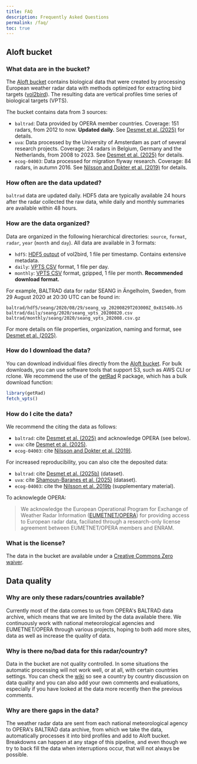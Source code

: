 ```yaml
---
title: FAQ
description: Frequently Asked Questions
permalink: /faq/
toc: true
---
```


<!-- References -->
[aloft_bucket]: /browse/
[baltrad_vpts]: https://doi.org/10.5281/zenodo.14711024
[data_paper]: https://doi.org/10.1038/s41597-025-04641-5
[getrad]: https://aloftdata.github.io/getRad/
[nilsson_revealing_2019]: https://doi.org/10.1111/ecog.04003
[nilsson_revealing_zenodo]: https://doi.org/10.5281/zenodo.1172801
[odim_bird_profile]: https://github.com/adokter/vol2bird/wiki/ODIM-bird-profile-format-specification
[opera]: http://eumetnet.eu/activities/observations-programme/current-activities/opera/
[qa_wiki]: https://github.com/aloftdata/data-repository/wiki
[uva_vpts]: https://doi.org/10.5281/zenodo.14711244
[vpts_csv]: /vpts-csv/

## Aloft bucket

### What data are in the bucket?

The [Aloft bucket][aloft_bucket] contains biological data that were created by processing European weather radar data with methods optimized for extracting bird targets ([vol2bird](https://github.com/adokter/vol2bird)). The resulting data are vertical profiles time series of biological targets (VPTS).

The bucket contains data from 3 sources:

- `baltrad`: Data provided by OPERA member countries. Coverage: 151 radars, from 2012 to now. **Updated daily.** See [Desmet et al. (2025)][data_paper] for details.
- `uva`: Data processed by the University of Amsterdam as part of several research projects. Coverage: 24 radars in Belgium, Germany and the Netherlands, from 2008 to 2023. See [Desmet et al. (2025)][data_paper] for details.
- `ecog-04003`: Data processed for migration flyway research. Coverage: 84 radars, in autumn 2016. See [Nilsson and Dokter et al. (2019)][nilsson_revealing_2019] for details.

### How often are the data updated?

`baltrad` data are updated daily. HDF5 data are typically available 24 hours after the radar collected the raw data, while daily and monthly summaries are available within 48 hours.

### How are the data organized?

Data are organized in the following hierarchical directories: `source`, `format`, `radar`, `year` (`month` and `day`). All data are available in 3 formats:

- `hdf5`: [HDF5 output][odim_bird_profile] of vol2bird, 1 file per timestamp. Contains extensive metadata.
- `daily`: [VPTS CSV][vpts_csv] format, 1 file per day.
- `monthly`: [VPTS CSV][vpts_csv] format, gzipped, 1 file per month. **Recommended download format.**

For example, BALTRAD data for radar SEANG in Ängelholm, Sweden, from 29 August 2020 at 20:30 UTC can be found in:

```
baltrad/hdf5/seang/2020/08/29/seang_vp_20200829T203000Z_0x81540b.h5
baltrad/daily/seang/2020/seang_vpts_20200820.csv
baltrad/monthly/seang/2020/seang_vpts_202008.csv.gz
```

For more details on file properties, organization, naming and format, see [Desmet et al. (2025)][data_paper].

### How do I download the data?

You can download individual files directly from the [Aloft bucket][aloft_bucket]. For bulk downloads, you can use software tools that support S3, such as AWS CLI or rclone. We recommend the use of the [getRad][getrad] R package, which has a bulk download function:

```R
library(getRad)
fetch_vpts()
```

### How do I cite the data?

We recommend the citing the data as follows:

- `baltrad`: cite [Desmet et al. (2025)][data_paper] and acknowledge OPERA (see below).
- `uva`: cite [Desmet et al. (2025)][data_paper].
- `ecog-04003`: cite [Nilsson and Dokter et al. (2019)][nilsson_revealing_2019].

For increased reproducibility, you can also cite the deposited data:

- `baltrad`: cite [Desmet et al. (2025b)][baltrad_vpts] (dataset).
- `uva`: cite [Shamoun-Baranes et al. (2025)][uva_vpts] (dataset).
- `ecog-04003`: cite the [Nilsson et al. 2019b][nilsson_revealing_zenodo] (supplementary material).

To acknowlegde OPERA:

> We acknowledge the European Operational Program for Exchange of Weather Radar Information ([EUMETNET/OPERA][opera]) for providing access to European radar data, faciliated through a research-only license agreement between EUMETNET/OPERA members and ENRAM.

### What is the license?

The data in the bucket are available under a [Creative Commons Zero waiver](https://creativecommons.org/publicdomain/zero/1.0/).

## Data quality

### Why are only these radars/countries available?

Currently most of the data comes to us from OPERA's BALTRAD data archive, which means that we are limited by the data available there. We continuously work with national meteorological agencies and EUMETNET/OPERA through various projects, hoping to both add more sites, data as well as increase the quality of data.

### Why is there no/bad data for this radar/country?

Data in the bucket are not quality controlled. In some situations the automatic processing will not work well, or at all, with certain countries settings. You can check the [wiki][qa_wiki] so see a country by country discussion on data quality and you can also add your own comments and evaluations, especially if you have looked at the data more recently then the previous comments.

### Why are there gaps in the data?

The weather radar data are sent from each national meteorological agency to OPERA's BALTRAD data archive, from which we take the data, automatically processes it into bird profiles and add to Aloft bucket. Breakdowns can happen at any stage of this pipeline, and even though we try to back fill the data when interruptions occur, that will not always be possible.

<!-- ### What variables are reliable? -->

<!-- ## CROW -->
